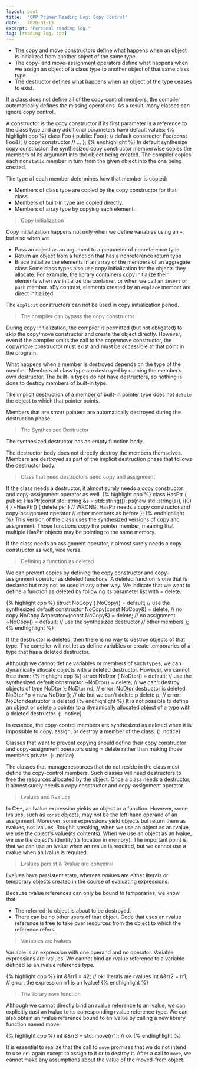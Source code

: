 ```yaml
---
layout: post
title:  "CPP Primer Reading Log: Copy Control"
date:   2020-01-13
excerpt: "Personal reading log."
tag: [reading log, cpp]
---
```


- The copy and move constructors define what happens when an object is initialized from another object of the same type.
- The copy- and move-assignment operators define what happens when we assign an object of a class type to another object of that same class type.
- The destructor defines what happens when an object of the type ceases to exist.

If a class does not define all of the copy-control members, the compiler automatically defines the missing operations. As a result, many classes can ignore copy control.

A constructor is the copy constructor if its first parameter is a reference to the class type and any additional parameters have default values:
{% highlight cpp %}
class Foo {
public:
    Foo(); // default constructor
    Foo(const Foo&); // copy constructor
    // ...
};
{% endhighlight %}
In default synthesize copy constructor, the synthesized copy constructor memberwise copies the members of its argument into the object being created. The compiler copies each non`static` member in turn from the given object into the one being created.

The type of each member determines how that member is copied:
- Members of class type are copied by the copy constructor for that class.
- Members of built-in type are copied directly.
- Members of array type by copying each element.

> Copy initialization

Copy initialization happens not only when we define variables using an `=`, but also when we
*   Pass an object as an argument to a parameter of nonreference type
*   Return an object from a function that has a nonreference return type
*   Brace initialize the elements in an array or the members of an aggregate class
Some class types also use copy initialization for the objects they allocate. For example, the library containers copy initialize their elements when we initialize the container, or when we call an `insert` or `push` member. sBy contrast, elements created by an `emplace` member are direct initialized.

The `explicit` constructors can not be used in copy initialization period.

> The compiler can bypass the copy constructor

During copy initialization, the compiler is permitted (but not obligated) to skip the copy/move constructor and create the object directly. However, even if the compiler omits the call to the copy/move constructor, the copy/move constructor must exist and must be accessible at that point in the program.

What happens when a member is destroyed depends on the type of the member. Members of class type are destroyed by running the member’s own destructor. The built-in types do not have destructors, so nothing is done to destroy members of built-in type.

The implicit destruction of a member of built-in pointer type does not `delete` the object to which that pointer points.

Members that are smart pointers are automatically destroyed during the destruction phase.

> The Synthesized Destructor

The synthesized destructor has an empty function body.

The destructor body does not directly destroy the members themselves. Members are destroyed as part of the implicit destruction phase that follows the destructor body.

> Class that need destructors need copy and assignment

If the class needs a destructor, it almost surely needs a copy constructor and copy-assignment operator as well.
{% highlight cpp %}
class HasPtr {
public:
    HasPtr(const std::string &s = std::string()):
    ps(new std::string(s)), i(0) { }
    ~HasPtr() { delete ps; }
    // WRONG: HasPtr needs a copy constructor and copy-assignment operator
    // other members as before
};
{% endhighlight %}
This version of the class uses the synthesized versions of copy and assignment. Those functions copy the pointer member, meaning that multiple HasPtr objects may be pointing to the same memory.

If the class needs an assignment operator, it almost surely needs a copy constructor as well, vice versa.

> Defining a function as deleted

We can prevent copies by defining the copy constructor and copy-assignment operator as deleted functions. 
A deleted function is one that is declared but may not be used in any other way. 
We indicate that we want to define a function as deleted by following its parameter list with = delete.

{% highlight cpp %}
struct NoCopy {
    NoCopy() = default; // use the synthesized default constructor
    NoCopy(const NoCopy&) = delete; // no copy
    NoCopy &operator=(const NoCopy&) = delete; // no assignment
    ~NoCopy() = default; // use the synthesized destructor
    // other members
};
{% endhighlight %}

If the destructor is deleted, then there is no way to destroy objects of that type. 
The compiler will not let us define variables or create temporaries of a type that has a deleted destructor.

Although we cannot define variables or members of such types, we can dynamically
allocate objects with a deleted destructor. However, we cannot free them:
{% highlight cpp %}
struct NoDtor {
    NoDtor() = default; // use the synthesized default constructor
    ~NoDtor() = delete; // we can't destroy objects of type NoDtor
};
NoDtor nd; // error: NoDtor destructor is deleted
NoDtor *p = new NoDtor(); // ok: but we can't delete p
delete p; // error: NoDtor destructor is deleted
{% endhighlight %}
It is not possible to define an object or delete a pointer to a dynamically
allocated object of a type with a deleted destructor.
{: .notice}

In essence, the copy-control members are synthesized as deleted when it is impossible to copy, assign, or destroy a member of the class.
{: .notice}

Classes that want to prevent copying should define their copy constructor and copy-assignment operators using = delete rather than making those members private.
{: .notice}

The classes that manage resources that do not reside in the class must define the copy-control members. Such classes will need destructors to free the resources allocated by the object. Once a class needs a destructor, it almost surely needs a copy constructor and copy-assignment operator.

> Lvalues and Rvalues

In C++, an lvalue expression yields an object or a function.
However, some lvalues, such as `const` objects, may not be the left-hand operand of an assignment. 
Moreover, some expressions yield objects but return them as rvalues, not lvalues.
Roughlt speaking, when we use an object as an rvalue, we use the object's value(its contents).
When we use an object as an lvalue, we use the object's identity(its location in memory).
The important point is that we can use an lvalue when an rvalue is required, but we cannot use a rvalue when an lvalue is required.

> Lvalues persist & Rvalue are ephemral

Lvalues have persistent state, whereas rvalues are either literals or temporary objects created in the course of evaluating expressions.

Because rvalue references can only be bound to temporaries, we know that:
- The referred-to object is about to be destroyed.
- There can be no other users of that object.
Code that uses an rvalue reference is free to take over resources from the object to which the reference refers.

> Variables are lvalues

Variable is an expression with one operand and no operator. Variable expressions are lvalues. We cannot bind an rvalue reference to a variable defined as an rvalue reference type.

{% highlight cpp %}
int &&rr1 = 42; // ok: literals are rvalues
int &&rr2 = rr1; // error: the expression rr1 is an lvalue!
{% endhighlight %}

> The library `move` function

Although we cannot directly bind an rvalue reference to an lvalue, we can explicitly cast an lvalue to its corresponding rvalue reference type.
We can also obtain an rvalue reference bound to an lvalue by calling a new library function named move.

{% highlight cpp %}
int &&rr3 = std::move(rr1); // ok
{% endhighlight %}

It is essential to realize that the call to `move` promises that we do not
intend to use `rr1` again except to assign to it or to destroy it. 
After a call to `move`, we cannot make any assumptions about the value of the moved-from object.